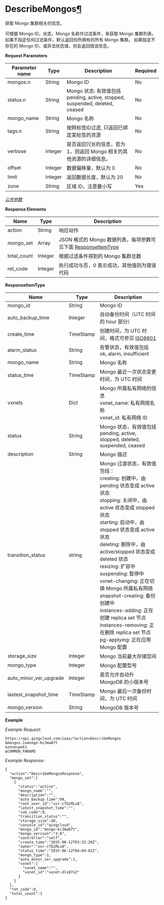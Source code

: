 ---
---

# DescribeMongos[¶](#describemongos "永久链接至标题")

获取 Mongo 集群相关的信息。

可根据 Mongo ID，状态，Mongo 名称作过滤条件，来获取 Mongo 集群列表。 如果不指定任何过滤条件，默认返回你所拥有的所有 Mongo 集群。 如果指定不存在的 Mongo ID，或非法状态值，则会返回错误信息。

**Request Parameters**

| Parameter name | Type | Description | Required |
| --- | --- | --- | --- |
| mongos.n | String | Mongo ID | No |
| status.n | String | Mongo 状态: 有效值包括 pending, active, stopped, suspended, deleted, ceased | No |
| mongo_name | String | Mongo 名称 | No |
| tags.n | String | 按照标签ID过滤, 只返回已绑定某标签的资源 | No |
| verbose | Integer | 是否返回冗长的信息，若为 1，则返回 Mongo 相关的其他资源的详细信息。 | No |
| offset | Integer | 数据偏移量，默认为 0 | No |
| limit | Integer | 返回数据长度，默认为 20 | No |
| zone | String | 区域 ID，注意要小写 | Yes |

[_公共参数_](../../common/parameters.html#api-common-parameters)

**Response Elements**

| Name | Type | Description |
| --- | --- | --- |
| action | String | 响应动作 |
| mongo_set | Array | JSON 格式的 Mongo 数据列表，每项参数可见下面 [ResponseItemType](#responseitemtype) |
| total_count | Integer | 根据过滤条件得到的 Mongo 集群总数 |
| ret_code | Integer | 执行成功与否，0 表示成功，其他值则为错误代码 |

**ResponseItemType**

| Name | Type | Description |
| --- | --- | --- |
| mongo_id | String | Mongo ID |
| auto_backup_time | Integer | 自动备份时间（UTC 时间的 hour 部分） |
| create_time | TimeStamp | 创建时间，为 UTC 时间，格式可参见 [ISO8601](http://www.w3.org/TR/NOTE-datetime) |
| alarm_status | String | 告警状态，有效值包括 ok, alarm, insufficient |
| mongo_name | String | Mongo 名称 |
| status_time | TimeStamp | Mongo 最近一次状态变更时间，为 UTC 时间 |
| vxnets | Dict |Mongo 所属私有网络的信息<br/>vxnet_name: 私有网络名称<br/>vxnet_id: 私有网络 ID |
| status | String | Mongo 状态，有效值包括 pending, active, stopped, deleted, suspended, ceased |
| description | String | Mongo 描述 |
| transition_status | string | Mongo 过渡状态，有效值包括：<br/>creating: 创建中，由 pending 状态变成 active 状态<br/>stopping: 关闭中，由 active 状态变成 stopped 状态<br/>starting: 启动中，由 stopped 状态变成 active 状态<br/>deleting: 删除中，由 active/stopped 状态变成 deleted 状态<br/>resizing: 扩容中<br/>suspending: 暂停中<br/>vxnet-changing: 正在切换 Mongo 所属私有网络<br/>snapshot-creating: 备份创建中<br/>instances-adding: 正在创建 replica set 节点<br/>instances-removing: 正在删除 replica set 节点<br/>pg-applying: 正在应用 Mongo 配置 |
| storage_size | Integer | Mongo 当前最大存储空间 |
| mongo_type | Integer | Mongo 配置型号 |
| auto_minor_ver_upgrade | Integer | 是否允许自动升 MongoDB 的小版本号 |
| lastest_snapshot_time | TimeStamp | Mongo 最后一次备份时间，为 UTC 时间 |
| mongo_version | String | MongoDB 版本号 |

**Example**

_Example Request_:

```
https://api.qingcloud.com/iaas/?action=DescribeMongos
&mongos.1=mongo-kc3mw87t
&zone=pek1
&COMMON_PARAMS
```

_Example Response_:

```
{
  "action":"DescribeMongosResponse",
  "mongo_set":[
    {
      "status":"active",
      "mongo_name":"",
      "description":"",
      "auto_backup_time":99,
      "root_user_id":"usr-cTQiMLu8",
      "latest_snapshot_time":"",
      "sub_code":0,
      "transition_status":"",
      "storage_size":40,
      "console_id":"qingcloud",
      "mongo_id":"mongo-kc3mw87t",
      "mongo_version":"3.0",
      "controller":"self",
      "create_time":"2015-06-12T03:32:20Z",
      "owner":"usr-cTQiMLu8",
      "status_time":"2015-06-12T04:04:02Z",
      "mongo_type":1,
      "auto_minor_ver_upgrade":1,
      "vxnet":{
        "vxnet_name":"",
        "vxnet_id":"vxnet-dls87x2"
      }
    }
  ],
  "ret_code":0,
  "total_count":1
}
```
